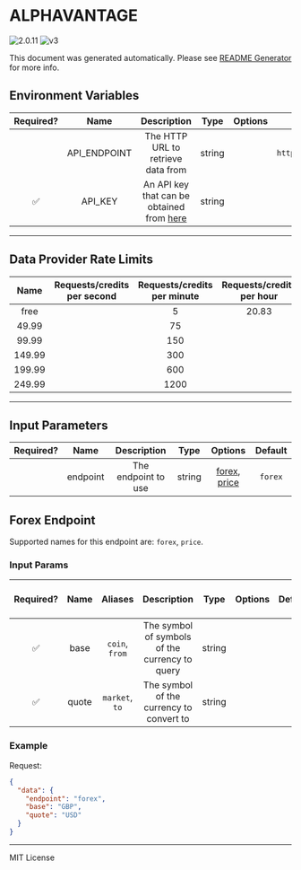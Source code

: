 # ALPHAVANTAGE

![2.0.11](https://img.shields.io/github/package-json/v/smartcontractkit/external-adapters-js?filename=packages/sources/alphavantage/package.json) ![v3](https://img.shields.io/badge/framework%20version-v3-blueviolet)

This document was generated automatically. Please see [README Generator](../../scripts#readme-generator) for more info.

## Environment Variables

| Required? |     Name     |                                        Description                                        |  Type  | Options |               Default               |
| :-------: | :----------: | :---------------------------------------------------------------------------------------: | :----: | :-----: | :---------------------------------: |
|           | API_ENDPOINT |                            The HTTP URL to retrieve data from                             | string |         | `https://www.alphavantage.co/query` |
|    ✅     |   API_KEY    | An API key that can be obtained from [here](https://www.alphavantage.co/support/#api-key) | string |         |                                     |

---

## Data Provider Rate Limits

|  Name  | Requests/credits per second | Requests/credits per minute | Requests/credits per hour | Note |
| :----: | :-------------------------: | :-------------------------: | :-----------------------: | :--: |
|  free  |                             |              5              |           20.83           |      |
| 49.99  |                             |             75              |                           |      |
| 99.99  |                             |             150             |                           |      |
| 149.99 |                             |             300             |                           |      |
| 199.99 |                             |             600             |                           |      |
| 249.99 |                             |            1200             |                           |      |

---

## Input Parameters

| Required? |   Name   |     Description     |  Type  |                      Options                       | Default |
| :-------: | :------: | :-----------------: | :----: | :------------------------------------------------: | :-----: |
|           | endpoint | The endpoint to use | string | [forex](#forex-endpoint), [price](#forex-endpoint) | `forex` |

## Forex Endpoint

Supported names for this endpoint are: `forex`, `price`.

### Input Params

| Required? | Name  |    Aliases     |                  Description                   |  Type  | Options | Default | Depends On | Not Valid With |
| :-------: | :---: | :------------: | :--------------------------------------------: | :----: | :-----: | :-----: | :--------: | :------------: |
|    ✅     | base  | `coin`, `from` | The symbol of symbols of the currency to query | string |         |         |            |                |
|    ✅     | quote | `market`, `to` |    The symbol of the currency to convert to    | string |         |         |            |                |

### Example

Request:

```json
{
  "data": {
    "endpoint": "forex",
    "base": "GBP",
    "quote": "USD"
  }
}
```

---

MIT License

